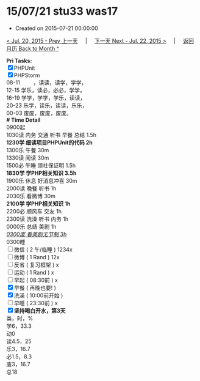 # 15/07/21 stu33 was17

- Created on 2015-07-21 00:00:00

[< Jul. 20, 2015 - Prev 上一天](_archived/lifelogs/2015/07/d20.md) &nbsp; &nbsp; | &nbsp; &nbsp; [下一天 Next - Jul. 22, 2015 >](_archived/lifelogs/2015/07/d22.md) &nbsp; &nbsp; |  &nbsp; &nbsp; [返回月历 Back to Month ^](_archived/lifelogs/2015/07/index.md)
<br/><div><b>Pri Tasks:</b></div><div><input checked="true" type="checkbox"/>PHPUnit</div><div><input checked="true" type="checkbox"/>PHPStorm</div><div>08-11         ，读读，读学，学学，</div><div>12-15 学乐，读必，必必，学学，</div><div>16-19 学学，学学，学乐，读读，</div><div>20-23 乐学，读乐，读读，乐乐，</div><div>00-03 废废，废废，废废。</div><div><b># Time Detail</b></div><div>0900起</div><div>1030读 内务 交通 听书 早餐 总结 1.5h</div><div><b>1230学 细读项目PHPUnit的代码 2h</b></div><div>1300乐 午餐 30m</div><div>1330读 阅读 30m</div><div>1500必 午睡 领社保证明 1.5h</div><div><b>1830学 学PHP相关知识 3.5h</b></div><div>1900乐 休息 好消息冲喜 30m</div><div>2000读 晚餐 听书 1h</div><div>2030乐 看微博 30m</div><div><b>2100学 学PHP相关知识 1h</b></div><div>2200必 顺风车 交友 1h</div><div>2300读 洗澡 听书 内务 1h</div><div>0000乐 总结 美剧 1h</div><div><u><i>0300废 看美剧无节制 3h</i></u></div><div>0300睡</div><div><input type="checkbox"/>微信 ( 2 午/临睡 ) 1234x</div><div><input type="checkbox"/>微博 ( 1 Rand ) 12x</div><div><input type="checkbox"/>反省 ( 复习框架 ) x</div><div><input type="checkbox"/>运动 ( 1 Rand ) x</div><div><input type="checkbox"/>早起 ( 08:30前 ) x</div><div><input checked="true" type="checkbox"/>早餐 ( 再晚也要! )</div><div><input checked="true" type="checkbox"/>洗澡 ( 10:00前开始 )</div><div><input type="checkbox"/>早睡 ( 23:30前 ) x</div><div><b><input checked="true" type="checkbox"/></b><b>坚持喝白开水，第3天</b></div><div>类，时，%</div><div>学6，33.3</div><div>动0</div><div>读4.5，25</div><div>乐3，16.7</div><div>必1.5，8.3</div><div>废3，16.7</div><div>总18</div>
